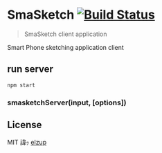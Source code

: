 # SmaSketch [![Build Status](https://travis-ci.org/elzup/SmaSketch.svg?branch=master)](https://travis-ci.org/elzup/SmaSketch)

> SmaSketch client application

Smart Phone sketching application client

## run server

```
npm start
```


### smasketchServer(input, [options])

## License

MIT 諱ｯ [elzup](http://elzup.com)


